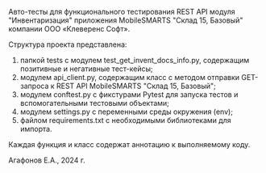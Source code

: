 Авто-тесты для 
функционального тестирования REST API модуля "Инвентаризация" приложения MobileSMARTS "Склад 15, Базовый" компании
ООО «Клеверенс Софт».


Cтруктура проекта представлена:
1) папкой tests c модулем test_get_invent_docs_info.py, содержащим позитивные и негативные тест-кейсы;
2) модулем api_client.py, содержащим класс с методом отправки GET-запроса к REST API MobileSMARTS 
"Склад 15, Базовый";
3) модулем conftest.py c фикстурами Pytest для запуска тестов и вспомогательными тестовыми объектами;
4) модулем settings.py c переменными среды окружения (env);
5) файлом requirements.txt c необходимыми библиотеками для импорта.

Каждая функция и класс содержат аннотацию к выполняемому коду.

Агафонов Е.А., 2024 г.
